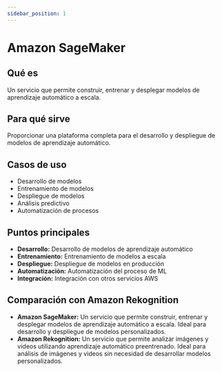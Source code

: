 ```yaml
---
sidebar_position: 1
---
```


# Amazon SageMaker

## Qué es
Un servicio que permite construir, entrenar y desplegar modelos de aprendizaje automático a escala.

## Para qué sirve
Proporcionar una plataforma completa para el desarrollo y despliegue de modelos de aprendizaje automático.

## Casos de uso
- Desarrollo de modelos
- Entrenamiento de modelos
- Despliegue de modelos
- Análisis predictivo
- Automatización de procesos

## Puntos principales
- **Desarrollo:** Desarrollo de modelos de aprendizaje automático
- **Entrenamiento:** Entrenamiento de modelos a escala
- **Despliegue:** Despliegue de modelos en producción
- **Automatización:** Automatización del proceso de ML
- **Integración:** Integración con otros servicios AWS

## Comparación con Amazon Rekognition
- **Amazon SageMaker:** Un servicio que permite construir, entrenar y desplegar modelos de aprendizaje automático a escala. Ideal para desarrollo y despliegue de modelos personalizados.
- **Amazon Rekognition:** Un servicio que permite analizar imágenes y videos utilizando aprendizaje automático preentrenado. Ideal para análisis de imágenes y videos sin necesidad de desarrollar modelos personalizados. 